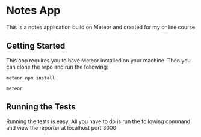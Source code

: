 # Notes App

This is a notes application build on Meteor and created for my online course

## Getting Started

This app requires you to have Meteor installed on your machine. Then you can clone the repo and run the following:

```
meteor npm install
```

```
meteor
```

## Running the Tests

Running the tests is easy. All you have to do is run the following command and view the reporter at localhost port 3000

